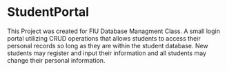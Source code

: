 # StudentPortal
This Project was created for FIU Database Managment Class.
A small login portal utilizing CRUD operations that allows students to access their personal records 
so long as they are within the student database. New students may register and input their information and 
all students may change their personal information.
